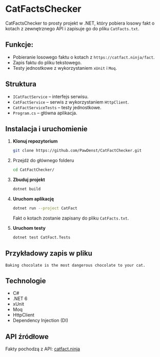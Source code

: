 # CatFactsChecker

CatFactsChecker to prosty projekt w .NET, który pobiera losowy fakt o kotach z zewnętrznego API i zapisuje go do pliku `CatFacts.txt`.

## Funkcje:

- Pobieranie losowego faktu o kotach z `https://catfact.ninja/fact`.
- Zapis faktu do pliku tekstowego.
- Testy jednostkowe z wykorzystaniem `xUnit` i `Moq`.

## Struktura

- `ICatFactService` – interfejs serwisu.
- `CatFactService` – serwis z wykorzystaniem `HttpClient`.
- `CatFactServiceTests` – testy jednostkowe.
- `Program.cs` – główna aplikacja.

##  Instalacja i uruchomienie

1. **Klonuj repozytorium**
   ```bash
   git clone https://github.com/PawDenst/CatFactChecker.git
    ```
   
2. Przejdź do głównego folderu
   ```bash
   cd CatFactChecker/
   ```

3. **Zbuduj projekt**
   ```bash
   dotnet build
   ```

4. **Uruchom aplikację**
   ```bash
   dotnet run --project CatFact
   ```

   Fakt o kotach zostanie zapisany do pliku `CatFacts.txt`.

5. **Uruchom testy**
   ```bash
   dotnet test CatFact.Tests
   ```

## Przykładowy zapis w pliku

```
Baking chocolate is the most dangerous chocolate to your cat.
```

## Technologie

- C#
- .NET 6
- xUnit
- Moq
- HttpClient
- Dependency Injection (DI)

## API źródłowe

Fakty pochodzą z API: [catfact.ninja](https://catfact.ninja/fact)

